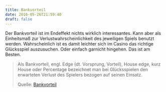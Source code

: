 ```yaml
---
title: Bankvorteil
date: 2016-05-26T21:59:40
draft: false
---
```


Der Bankvorteil ist im Endeffekt nichts wirklich interessantes. Kann aber
als Einheitsmaß zur Verlustwahrscheinlichkeit des jeweiligen Spiels benutzt
werden. Wahrscheinlich ist es damit leichter sich im Casino das richtige
Glücksspiel auszusuchen. Oder einfach garnicht hingehen. Das ist am Besten.

> Als Bankvorteil, engl. Edge (dt. Vorsprung, Vorteil), House edge, kurz
> House oder Percentage bezeichnet man bei Glücksspielen den erwarteten
> Verlust des Spielers bezogen auf seinen Einsatz.
>
> Quelle: [Bankvorteil](https://de.wikipedia.org/wiki/Bankvorteil)